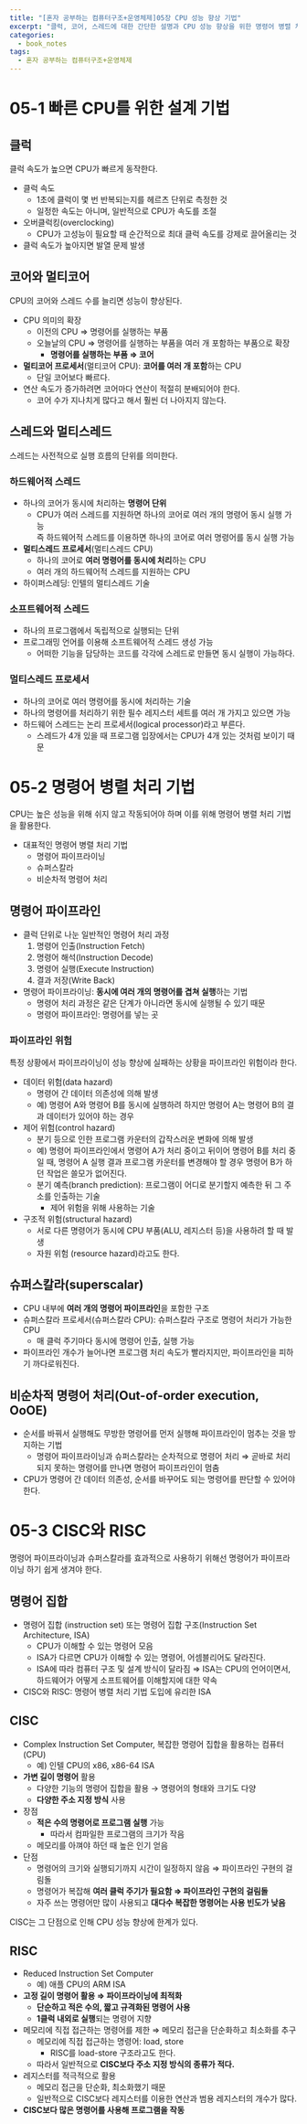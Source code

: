 ```yaml
---
title: "[혼자 공부하는 컴퓨터구조+운영체제]05장 CPU 성능 향상 기법"
excerpt: "클럭, 코어, 스레드에 대한 간단한 설명과 CPU 성능 향상을 위한 명령어 병렬 처리 기법 그리고 CISC와 RISC에 대하여"
categories:
  - book_notes
tags:
  - 혼자 공부하는 컴퓨터구조+운영체제
---
```


# 05-1 빠른 CPU를 위한 설계 기법

## 클럭

클럭 속도가 높으면 CPU가 빠르게 동작한다.

- 클럭 속도
  - 1초에 클럭이 몇 번 반복되는지를 헤르츠 단위로 측정한 것
  - 일정한 속도는 아니며, 일반적으로 CPU가 속도를 조절
- 오버클럭킹(overclocking)
  - CPU가 고성능이 필요할 때 순간적으로 최대 클럭 속도를 강제로 끌어올리는 것
- 클럭 속도가 높아지면 발열 문제 발생

## 코어와 멀티코어

CPU의 코어와 스레드 수를 늘리면 성능이 향상된다.

- CPU 의미의 확장
  - 이전의 CPU ⇒ 명령어를 실행하는 부품
  - 오늘날의 CPU ⇒ 명령어를 실행하는 부품을 여러 개 포함하는 부품으로 확장
    - **명령어를 실행하는 부품 ⇒ 코어**
- **멀티코어 프로세서**(멀티코어 CPU): **코어를 여러 개 포함**하는 CPU
  - 단일 코어보다 빠르다.
- 연산 속도가 증가하려면 코어마다 연산이 적절히 분배되어야 한다.
  - 코어 수가 지나치게 많다고 해서 훨씬 더 나아지지 않는다.

## 스레드와 멀티스레드

스레드는 사전적으로 실행 흐름의 단위를 의미한다.

### 하드웨어적 스레드

- 하나의 코어가 동시에 처리하는 **명령어 단위**
  - CPU가 여러 스레드를 지원하면 하나의 코어로 여러 개의 명령어 동시 실행 가능<br>
    즉 하드웨어적 스레드를 이용하면 하나의 코어로 여러 명령어를 동시 실행 가능
- **멀티스레드 프로세서**(멀티스레드 CPU)
  - 하나의 코어로 **여러 명령어를 동시에 처리**하는 CPU
  - 여러 개의 하드웨어적 스레드를 지원하는 CPU
- 하이퍼스레딩: 인텔의 멀티스레드 기술

### 소프트웨어적 스레드

- 하나의 프로그램에서 독립적으로 실행되는 단위
- 프로그래밍 언어를 이용해 소프트웨어적 스레드 생성 가능
  - 어떠한 기능을 담당하는 코드를 각각에 스레드로 만들면 동시 실행이 가능하다.

### 멀티스레드 프로세서

- 하나의 코어로 여러 명령어를 동시에 처리하는 기술
- 하나의 명령어를 처리하기 위한 필수 레지스터 세트를 여러 개 가지고 있으면 가능
- 하드웨어 스레드는 논리 프로세서(logical processor)라고 부른다.
  - 스레드가 4개 있을 때 프로그램 입장에서는 CPU가 4개 있는 것처럼 보이기 때문

# 05-2 명령어 병렬 처리 기법

CPU는 높은 성능을 위해 쉬지 않고 작동되어야 하며 이를 위해 명령어 병렬 처리 기법을 활용한다.

- 대표적인 명령어 병렬 처리 기법
  - 명령어 파이프라이닝
  - 슈퍼스칼라
  - 비순차적 명령어 처리

## 명령어 파이프라인

- 클럭 단위로 나눈 일반적인 명령어 처리 과정
  1. 명령어 인출(Instruction Fetch)
  2. 명령어 해석(Instruction Decode)
  3. 명령어 실행(Execute Instruction)
  4. 결과 저장(Write Back)
- 명령어 파이프라이닝: **동시에 여러 개의 명령어를 겹쳐 실행**하는 기법
  - 명령어 처리 과정은 같은 단계가 아니라면 동시에 실행될 수 있기 때문
  - 명령어 파이프라인: 명령어를 넣는 곳

### 파이프라인 위험

특정 상황에서 파이프라이닝이 성능 향상에 실패하는 상황을 파이프라인 위험이라 한다.

- 데이터 위험(data hazard)
  - 명령어 간 데이터 의존성에 의해 발생
  - 예) 명령어 A와 명령어 B를 동시에 실행하려 하지만 명령어 A는 명령어 B의 결과 데이터가 있어야 하는 경우
- 제어 위험(control hazard)
  - 분기 등으로 인한 프로그램 카운터의 갑작스러운 변화에 의해 발생
  - 예) 명령어 파이프라인에서 명령어 A가 처리 중이고 뒤이어 명령어 B를 처리 중일 때, 명령어 A 실행 결과 프로그램 카운터를 변경해야 할 경우 명령어 B가 하던 작업은 쓸모가 없어진다.
  - 분기 예측(branch prediction): 프로그램이 어디로 분기할지 예측한 뒤 그 주소를 인출하는 기술
    - 제어 위험을 위해 사용하는 기술
- 구조적 위험(structural hazard)
  - 서로 다른 명령어가 동시에 CPU 부품(ALU, 레지스터 등)을 사용하려 할 때 발생
  - 자원 위험 (resource hazard)라고도 한다.

## 슈퍼스칼라(superscalar)

- CPU 내부에 **여러 개의 명령어 파이프라인**을 포함한 구조
- 슈퍼스칼라 프로세서(슈퍼스칼라 CPU): 슈퍼스칼라 구조로 명령어 처리가 가능한 CPU
  - 매 클럭 주기마다 동시에 명령어 인출, 실행 가능
- 파이프라인 개수가 늘어나면 프로그램 처리 속도가 빨라지지만, 파이프라인을 피하기 까다로워진다.

## 비순차적 명령어 처리(Out-of-order execution, OoOE)

- 순서를 바꿔서 실행해도 무방한 명령어를 먼저 실행해 파이프라인이 멈추는 것을 방지하는 기법
  - 명령어 파이프라이닝과 슈퍼스칼라는 순차적으로 명령어 처리 ⇒ 곧바로 처리되지 못하는 명령어를 만나면 명령어 파이프라인이 멈춤
- CPU가 명령어 간 데이터 의존성, 순서를 바꾸어도 되는 명령어를 판단할 수 있어야 한다.

# 05-3 CISC와 RISC

명령어 파이프라이닝과 슈퍼스칼라를 효과적으로 사용하기 위해선 명령어가 파이프라이닝 하기 쉽게 생겨야 한다.

## 명령어 집합

- 명령어 집합 (instruction set) 또는 명령어 집합 구조(Instruction Set Architecture, ISA)
  - CPU가 이해할 수 있는 명령어 모음
  - ISA가 다르면 CPU가 이해할 수 있는 명령어, 어셈블리어도 달라진다.
  - ISA에 따라 컴퓨터 구조 및 설계 방식이 달라짐
    ⇒ ISA는 CPU의 언어이면서, 하드웨어가 어떻게 소프트웨어를 이해할지에 대한 약속
- CISC와 RISC: 명령어 병렬 처리 기법 도입에 유리한 ISA

## CISC

- Complex Instruction Set Computer, 복잡한 명령어 집합을 활용하는 컴퓨터(CPU)
  - 예) 인텔 CPU의 x86, x86-64 ISA
- **가변 길이 명령어** 활용
  - 다양한 기능의 명령어 집합을 활용 → 명령어의 형태와 크기도 다양
  - **다양한 주소 지정 방식** 사용
- 장점
  - **적은 수의 명령어로 프로그램 실행** 가능
    - 따라서 컴파일한 프로그램의 크기가 작음
  - 메모리를 아껴야 하던 때 높은 인기 얻음
- 단점
  - 명령어의 크기와 실행되기까지 시간이 일정하지 않음 ⇒ 파이프라인 구현의 걸림돌
  - 명령어가 복잡해 **여러 클럭 주기가 필요함 ⇒ 파이프라인 구현의 걸림돌**
  - 자주 쓰는 명령어만 많이 사용되고 **대다수 복잡한 명령어는 사용 빈도가 낮음**

CISC는 그 단점으로 인해 CPU 성능 향상에 한계가 있다.

## RISC

- Reduced Instruction Set Computer
  - 예) 애플 CPU의 ARM ISA
- **고정 길이 명령어 활용 ⇒ 파이프라이닝에 최적화**
  - **단순하고 적은 수의, 짧고 규격화된 명령어 사용**
  - **1클럭 내외로 실행**되는 명령어 지향
- 메모리에 직접 접근하는 명령어를 제한 ⇒ 메모리 접근을 단순화하고 최소화를 추구
  - 메모리에 직접 접근하는 명령어: load, store
    - RISC를 load-store 구조라고도 한다.
  - 따라서 일반적으로 **CISC보다 주소 지정 방식의 종류가 적다.**
- 레지스터를 적극적으로 활용
  - 메모리 접근을 단순화, 최소화했기 때문
  - 일반적으로 CISC보다 레지스터를 이용한 연산과 범용 레지스터의 개수가 많다.
- **CISC보다 많은 명령어를 사용해 프로그램을 작동**
